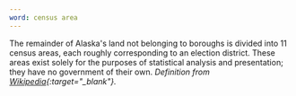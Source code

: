 ```yaml
---
word: census area
---
```


The remainder of Alaska's land not belonging to boroughs is divided into 11 census areas, each roughly corresponding to an election district. These areas exist solely for the purposes of statistical analysis and presentation; they have no government of their own. *Definition from [Wikipedia](https://en.wikipedia.org/wiki/Unorganized_Borough,_Alaska){:target="_blank"}.*
